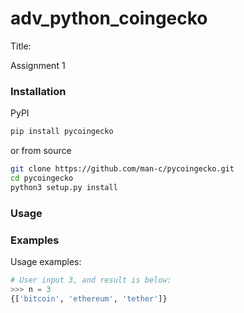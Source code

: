 # adv_python_coingecko
Title:

Assignment 1 


### Installation
PyPI
```bash
pip install pycoingecko
```
or from source
```bash
git clone https://github.com/man-c/pycoingecko.git
cd pycoingecko
python3 setup.py install
```

### Usage
### Examples



Usage examples:
```python
# User input 3, and result is below:
>>> n = 3
{['bitcoin', 'ethereum', 'tether']}



